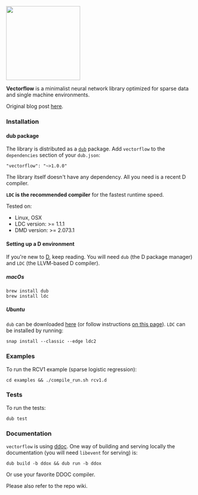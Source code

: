 <img src="http://ae.nflximg.net/vectorflow/vectorflow_logo.png" width="200">

**Vectorflow** is a minimalist neural network library optimized for sparse data and single machine environments.

Original blog post [here](https://medium.com/@NetflixTechBlog/introducing-vectorflow-fe10d7f126b8).

### Installation

#### dub package
The library is distributed as a [`dub`](https://code.dlang.org/) package. Add `vectorflow` to the `dependencies` section of your `dub.json`:
```
"vectorflow": "~>1.0.0"
```

The library itself doesn't have any dependency. All you need is a recent D compiler.

**`LDC` is the recommended compiler** for the fastest runtime speed. 

Tested on:
- Linux, OSX
- LDC version: >= 1.1.1
- DMD version: >= 2.073.1

#### Setting up a D environment 
If you're new to [D](http://dlang.org/), keep reading. You will need `dub` (the D package manager) and `LDC` (the LLVM-based D compiler).
##### macOs
```
brew install dub
brew install ldc
```
##### Ubuntu
`dub` can be downloaded [here](https://code.dlang.org/download) (or follow instructions [on this page](http://blog.ljdelight.com/installing-dlang-dmd-dub-on-ubuntu/)).
`LDC` can be installed by running:
```
snap install --classic --edge ldc2
```

### Examples
To run the RCV1 example (sparse logistic regression):
```
cd examples && ./compile_run.sh rcv1.d
```

### Tests
To run the tests:
```
dub test
```

### Documentation
`vectorflow` is using [ddoc](https://dlang.org/spec/ddoc.html).
One way of building and serving locally the documentation (you will need `libevent` for serving) is:
```
dub build -b ddox && dub run -b ddox
```
Or use your favorite DDOC compiler.

Please also refer to the repo wiki.
